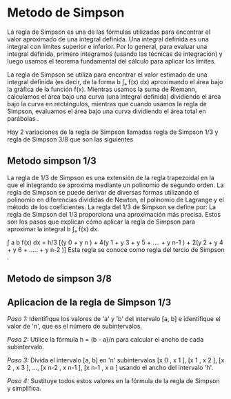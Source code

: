 # Metodo de Simpson 
La regla de Simpson es una de las fórmulas utilizadas para encontrar el valor aproximado de una integral definida. Una integral definida es una integral con límites superior e inferior. Por lo general, para evaluar una integral definida, primero integramos (usando las técnicas de integración) y luego usamos el teorema fundamental del cálculo para aplicar los límites.

La regla de Simpson se utiliza para encontrar el valor estimado de una integral definida (es decir, de la forma b ∫ₐ f(x) dx) aproximando el área bajo la gráfica de la función f(x). Mientras usamos la suma de Riemann, calculamos el área bajo una curva (una integral definida) dividiendo el área bajo la curva en rectángulos, mientras que cuando usamos la regla de Simpson, evaluamos el área bajo una curva dividiendo el área total en parábolas .

Hay 2 variaciones de la regla de Simpson llamadas  regla de Simpson 1/3 y regla de Simpson 3/8 que son las siguientes 

## Metodo simpson 1/3
La regla de 1/3 de Simpson es una extensión de la regla trapezoidal en la que el integrando se aproxima mediante un polinomio de segundo orden. La regla de Simpson se puede derivar de diversas formas utilizando el polinomio en diferencias divididas de Newton, el polinomio de Lagrange y el método de los coeficientes. La regla del 1/3 de Simpson se define por:
La regla de Simpson del 1/3 proporciona una aproximación más precisa. Estos son los pasos que explican cómo aplicar la regla de Simpson para aproximar la integral b ∫ₐ f(x) dx.


∫ a b f(x) dx = h/3 [(y 0  + y n ) + 4(y 1  + y 3  + y 5  + …. + y n-1 ) + 2(y 2  + y 4  + y 6  + ….. + y n-2 )]
Esta regla se conoce como regla del tercio de Simpson .

## Metodo de simpson 3/8


## Aplicacion de la regla de Simpson 1/3
*Paso 1:* Identifique los valores de 'a' y 'b' del intervalo [a, b] e identifique el valor de 'n', que es el número de subintervalos.

*Paso 2:* Utilice la fórmula h = (b - a)/n para calcular el ancho de cada subintervalo.

*Paso 3:* Divida el intervalo [a, b] en 'n' subintervalos [x 0 , x 1 ], [x 1 , x 2 ], [x 2 , x 3 ], ..., [x n-2 , x n-1 ], [x n-1 , x n ] usando el ancho del intervalo 'h'.

*Paso 4:* Sustituye todos estos valores en la fórmula de la regla de Simpson y simplifica.

